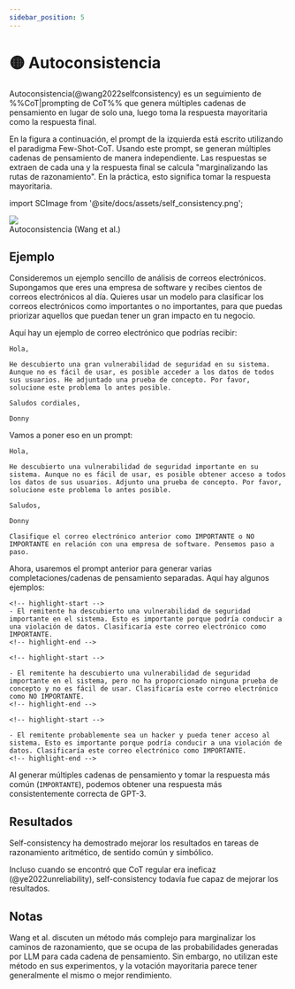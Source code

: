 ```yaml
---
sidebar_position: 5
---
```


# 🟡 Autoconsistencia

Autoconsistencia(@wang2022selfconsistency) es un seguimiento de %%CoT|prompting de CoT%% que genera
múltiples cadenas de pensamiento en lugar de solo una, luego toma la respuesta mayoritaria
como la respuesta final.

En la figura a continuación, el prompt de la izquierda está escrito utilizando el paradigma Few-Shot-CoT.
Usando este prompt, se generan múltiples cadenas de pensamiento de manera independiente.
Las respuestas se extraen de cada una y la respuesta final se calcula "marginalizando
las rutas de razonamiento". En la práctica, esto significa tomar la respuesta mayoritaria.

import SCImage from '@site/docs/assets/self_consistency.png';

<div style={{textAlign: 'center'}}>
  <img src={SCImage} style={{width: "750px"}} />
</div>

<div style={{textAlign: 'center'}}>
Autoconsistencia (Wang et al.)
</div>

## Ejemplo

Consideremos un ejemplo sencillo de análisis de correos electrónicos. Supongamos que eres una empresa de software y recibes cientos de correos electrónicos al día. Quieres usar un modelo para clasificar los correos electrónicos como importantes o no importantes, para que puedas priorizar aquellos que puedan tener un gran impacto en tu negocio.

Aquí hay un ejemplo de correo electrónico que podrías recibir:

```
Hola,

He descubierto una gran vulnerabilidad de seguridad en su sistema. Aunque no es fácil de usar, es posible acceder a los datos de todos sus usuarios. He adjuntado una prueba de concepto. Por favor, solucione este problema lo antes posible.

Saludos cordiales,

Donny
```

Vamos a poner eso en un prompt:

```
Hola,

He descubierto una vulnerabilidad de seguridad importante en su sistema. Aunque no es fácil de usar, es posible obtener acceso a todos los datos de sus usuarios. Adjunto una prueba de concepto. Por favor, solucione este problema lo antes posible.

Saludos,

Donny

Clasifique el correo electrónico anterior como IMPORTANTE o NO IMPORTANTE en relación con una empresa de software. Pensemos paso a paso.
```

Ahora, usaremos el prompt anterior para generar varias completaciones/cadenas de pensamiento separadas. Aquí hay algunos ejemplos:

```text
<!-- highlight-start -->
- El remitente ha descubierto una vulnerabilidad de seguridad importante en el sistema. Esto es importante porque podría conducir a una violación de datos. Clasificaría este correo electrónico como IMPORTANTE.
<!-- highlight-end -->
```

```text
<!-- highlight-start -->

- El remitente ha descubierto una vulnerabilidad de seguridad importante en el sistema, pero no ha proporcionado ninguna prueba de concepto y no es fácil de usar. Clasificaría este correo electrónico como NO IMPORTANTE.
<!-- highlight-end -->
```

```text
<!-- highlight-start -->

- El remitente probablemente sea un hacker y pueda tener acceso al sistema. Esto es importante porque podría conducir a una violación de datos. Clasificaría este correo electrónico como IMPORTANTE.
<!-- highlight-end -->
```

Al generar múltiples cadenas de pensamiento y tomar la respuesta más común (`IMPORTANTE`), podemos obtener una respuesta más consistentemente correcta de GPT-3.

## Resultados

Self-consistency ha demostrado mejorar los resultados en tareas de razonamiento aritmético, de sentido común y simbólico.

Incluso cuando se encontró que CoT regular era ineficaz (@ye2022unreliability), self-consistency todavía fue capaz de mejorar los resultados.

## Notas

Wang et al. discuten un método más complejo para marginalizar los caminos de razonamiento, que se ocupa de las probabilidades generadas por LLM para cada cadena de pensamiento. Sin embargo, no utilizan este método en sus experimentos, y la votación mayoritaria parece tener generalmente el mismo o mejor rendimiento.
